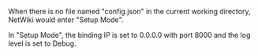 When there is no file named "config.json" in the current working directory, NetWiki would enter "Setup Mode".

In "Setup Mode", the binding IP is set to 0.0.0.0 with port 8000 and the log level is set to Debug.

## 